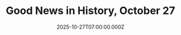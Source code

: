 ---
title: "Good News in History, October 27"
date: 2025-10-27T07:00:00.000Z
category: Human Kindness
externalLink: "https://www.goodnewsnetwork.org/events061027/"
image: ""
excerpt: "63 years ago today, one man in the right place, at the right time, did the right thing, saving the world from probably nuclear war. Vasily Arkhipov is known as the “man who saved the world,” during the 1962 Cuban Missile Crisis when he stood down the other two officers aboard the Soviet submarine B-59 […] The post Good News…"
---